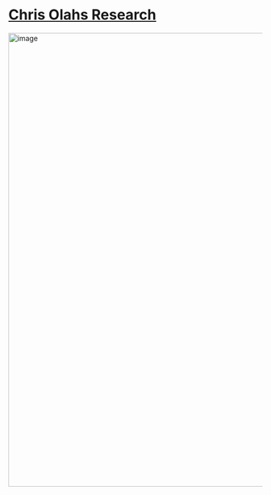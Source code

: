 # [Chris Olahs Research](https://arc.net/folder/4CEAE24A-E36F-40FB-B262-A999B5872EDE)

<img width="899" alt="image" src="https://github.com/user-attachments/assets/0aaf9f04-f9d8-47e4-ae69-f94206d28f62" />
